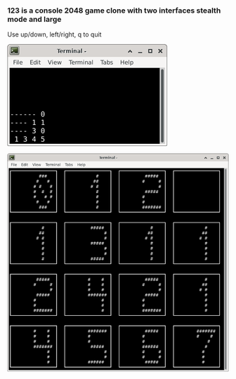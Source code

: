 ### 123 is a console 2048 game clone with two interfaces stealth mode and large  
Use up/down, left/right, q to quit  

![stealth](123stealth.png)

![screenshot](123screen.png)
